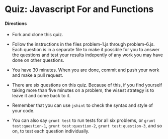 # Quiz: Javascript For and Functions

#### Directions

* Fork and clone this quiz.

* Follow the instructions in the files problem-1.js through problem-6.js.  Each question is in a separate file to make it possible for you to answer the questions and test your results indepently of any work you may have done on other questions.

* You have 30 minutes.  When you are done, commit and push your work and make a
  pull request.

* There are six questions on this quiz.  Because of this, if you find yourself taking more than five minutes on a problem, the wisest strategy is to leave it and come back to it. 

* Remember that you can use `jshint` to check the syntax and style of your code.

* You can also say `grunt test` to run tests for all six problems, or `grunt test:question-1`, `grunt test:question-2`, `grunt test:question-3`, and so on, to test each question individually.
     



